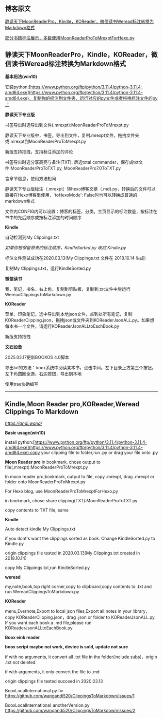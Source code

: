 ## 博客原文

[静读天下MoonReaderPro，Kindle，KOReader，微信读书Weread标注转换为Markdown格式](https://andi.wang/2021/03/15/文石Boox,Kindle,静读天下专业版,微信读书,KOReader的标注转换为Markdown格式)

[部分书籍标注展示，多数使用MoonReaderProToMrexptForHexo.py](https://andi.wang/categories/%E8%AF%BB%E4%B9%A6%E7%AC%94%E8%AE%B0/)


## 静读天下MoonReaderPro，Kindle，KOReader，微信读书Weread标注转换为Markdown格式

**基本用法(win10)**

安装python:[https://www.python.org/ftp/python/3.11.4/python-3.11.4-amd64.exe](https://www.python.org/ftp/python/3.11.4/python-3.11.4-amd64.exe)，复制你的标注到文件夹，运行对应的py文件或者拖拽标注文件的py上

**静读天下专业版**

书签导出时选导出到文件(.mrexpt):MoonReaderProToMrexpt.py

静读天下专业版中，书签，导出到文件，复制.mrexpt文件，拖拽文件夹或.mrexpt到MoonReaderProToMrexpt.py

新版支持拖拽，支持标注添加的评论

书签导出时选分享高亮与备注(TXT), 后选total commander，保存成txt文件:MoonReaderProToTXT.py, MoonReaderPro7.0ToTXT.py

含章节信息，使用方法相同

静读天下专业版标注（.mrexpt）转hexo博客文章（.md).py，转换后的文件可以直接在Hexo博客里使用，'toHexoMode': False时也可以转换成普通的markdown格式

文件内CONFIG内可以设置：博客的标签，分类，主页显示的标注数量，按标注在书中的先后顺序或按标注添加的时间顺序

**Kindle**

自动检测到My Clippings.txt

*如果你想保留原来的标注顺序，KindleSorted.py 改成 Kindle.py*

标注文件测试成功在2020.03.13(My Clippings.txt 文件在 2018.10.14 生成)

复制My Clippings.txt，运行KindleSorted.py

**微信读书**

我，笔记，书名，右上角，复制到剪贴板，复制到.txt文件中后运行WereadClippingsToMarkdown.py

**KOReader**

菜单，印象笔记，选中导出到本地json文件，点到处所有笔记，复制KOReaderClipping.json，拖拽json或文件夹到KOReaderJsonALL.py。如果想每本书一个文件，请运行KOReaderJsonALLtoEachBook.py

新版支持拖拽

**文石设备**

2025.03.17更新BOOXOS 4.0脚本

导出txt的方法：boox系统中阅读某本书，点击中间，左下目录上方第三个按钮，左下角圆圈全选，右边按钮，导出到本地

使用trae协助编写

---

## Kindle,Moon Reader pro,KOReader,Weread Clippings To Markdown

*https://andi.wang/*

**Basic usage(win10)**

install python:[https://www.python.org/ftp/python/3.11.4/python-3.11.4-amd64.exe](https://www.python.org/ftp/python/3.11.4/python-3.11.4-amd64.exe),copy your clipping file to folder,run .py or drag your file onto .py

**Moon Reader pro**
in bookmark, chose output to file(.mrexpt):MoonReaderProToMrexpt.py

In moon reader pro,bookmark, output to file, copy .mrexpt, drag .mrexpt or folder onto MoonReaderProToMrexpt.py

For Hexo blog, use MoonReaderProToMrexptForHexo.py

in bookmark, chose share clipping(TXT):MoonReaderProToTXT.py

copy contents to TXT file, same

**Kindle**

Auto detect kindle My Clippings.txt

if you dont's want the clippings sorted as book. Change KindleSorted.py to Kindle.py

origin clippings file tested in 2020.03.13(My Clippings.txt created in 2018.10.14)

copy My Clippings.txt,run KindleSorted.py

**weread**

my,note,book,top right corner,copy to clipboard,copy contents to .txt and run WereadClippingsToMarkdown.py

**KOReader**

menu,Evernote,Export to local json files,Export all notes in your library，copy KOReaderClipping.json，drag .json or folder to KOReaderJsonALL.py. If you want each book a .md file,please run KOReaderJsonALLtoEachBook.py

**Boox eink reader**

**boox script maybe not work, device is sold, update not sure**

if with no arguments, it convert all .txt file in the folder(include subs)，origin .txt not deleted

if with arguments, it only convert the file to .md

origin clippings file tested succeed in 2020.03.13

BooxLocalInternational.py for https://github.com/wangandi520/ClippingsToMarkdown/issues/1

BooxLocalInternational_anotherVersion.py https://github.com/wangandi520/ClippingsToMarkdown/issues/2
